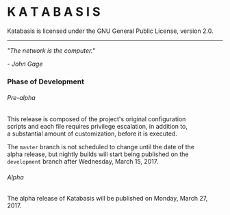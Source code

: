 # K A T A B A S I S

Katabasis is licensed under the GNU General Public License, version 2.0.

---

*"The network is the computer."*

*- John Gage*

### Phase of Development

###### Pre-alpha

This release is composed of the project's original configuration  
scripts and each file requires privilege escalation, in addition to,  
a substantial amount of customization, before it is executed.

The `master` branch is not scheduled to change until the date of the  
alpha release, but nightly builds will start being published on the  
`development` branch after Wednesday, March 15, 2017.

###### Alpha

The alpha release of Katabasis will be published on Monday, March 27, 2017.
